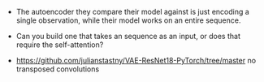 - The autoencoder they compare their model against is just encoding a single observation, while their model works on an entire sequence.
- Can you build one that takes an sequence as an input, or does that require the self-attention?

- https://github.com/julianstastny/VAE-ResNet18-PyTorch/tree/master no transposed convolutions 